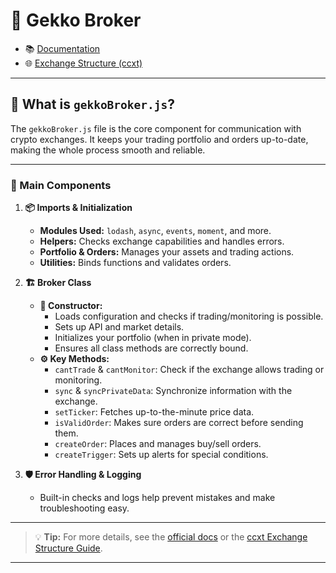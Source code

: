 # 🚀 Gekko Broker

- 📚 [Documentation](https://github.com/universalbit-dev/gekko-m4-globular-cluster/tree/master/docs/)
- 🌐 [Exchange Structure (ccxt)](https://github.com/universalbit-dev/gekko-m4-globular-cluster/blob/master/docs/gekko-broker/wrapper_api.md)

---

## 🤖 What is `gekkoBroker.js`?

The `gekkoBroker.js` file is the core component for communication with crypto exchanges. It keeps your trading portfolio and orders up-to-date, making the whole process smooth and reliable.

---

### 🧩 Main Components

1. **📦 Imports & Initialization**
   - **Modules Used:** `lodash`, `async`, `events`, `moment`, and more.
   - **Helpers:** Checks exchange capabilities and handles errors.
   - **Portfolio & Orders:** Manages your assets and trading actions.
   - **Utilities:** Binds functions and validates orders.

2. **🏗️ Broker Class**
   - **🔧 Constructor:**
     - Loads configuration and checks if trading/monitoring is possible.
     - Sets up API and market details.
     - Initializes your portfolio (when in private mode).
     - Ensures all class methods are correctly bound.
   - **⚙️ Key Methods:**
     - `cantTrade` & `cantMonitor`: Check if the exchange allows trading or monitoring.
     - `sync` & `syncPrivateData`: Synchronize information with the exchange.
     - `setTicker`: Fetches up-to-the-minute price data.
     - `isValidOrder`: Makes sure orders are correct before sending them.
     - `createOrder`: Places and manages buy/sell orders.
     - `createTrigger`: Sets up alerts for special conditions.

3. **🛡️ Error Handling & Logging**
   - Built-in checks and logs help prevent mistakes and make troubleshooting easy.

---

> 💡 **Tip:** For more details, see the [official docs](https://github.com/universalbit-dev/gekko-m4-globular-cluster/tree/master/docs/gekko-broker) or the [ccxt Exchange Structure Guide](https://docs.ccxt.com/#/?id=exchange-structure).

---

